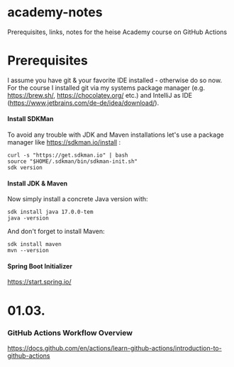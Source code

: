 # academy-notes
Prerequisites, links, notes for the heise Academy course on GitHub Actions

# Prerequisites

I assume you have git & your favorite IDE installed - otherwise do so now. For the course I installed git via my systems package manager (e.g. https://brew.sh/, https://chocolatey.org/ etc.) and IntelliJ as IDE (https://www.jetbrains.com/de-de/idea/download/).

#### Install SDKMan

To avoid any trouble with JDK and Maven installations let's use a package manager like https://sdkman.io/install :

```
curl -s "https://get.sdkman.io" | bash
source "$HOME/.sdkman/bin/sdkman-init.sh"
sdk version
```

#### Install JDK & Maven

Now simply install a concrete Java version with:

```
sdk install java 17.0.0-tem
java -version
```

And don't forget to install Maven:

```
sdk install maven
mvn --version
```


#### Spring Boot Initializer

https://start.spring.io/



# 01.03.

### GitHub Actions Workflow Overview

https://docs.github.com/en/actions/learn-github-actions/introduction-to-github-actions